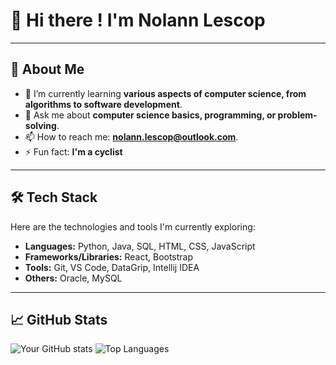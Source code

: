 # 👋 Hi there ! I'm Nolann Lescop

---

## 🚀 About Me
- 🌱 I’m currently learning **various aspects of computer science, from algorithms to software development**.
- 💬 Ask me about **computer science basics, programming, or problem-solving**.
- 📫 How to reach me: **nolann.lescop@outlook.com**.
- ⚡ Fun fact: **I'm a cyclist**

---
## 🛠️ Tech Stack
Here are the technologies and tools I'm currently exploring:
- **Languages:** Python, Java, SQL, HTML, CSS, JavaScript
- **Frameworks/Libraries:** React, Bootstrap
- **Tools:** Git, VS Code, DataGrip, Intellij IDEA
- **Others:** Oracle, MySQL

---

## 📈 GitHub Stats
![Your GitHub stats](https://github-readme-stats.vercel.app/api?username=nolann-alt&show_icons=true&theme=radical)
![Top Languages](https://github-readme-stats.vercel.app/api/top-langs/?username=nolann-alt&layout=compact&theme=radical)
